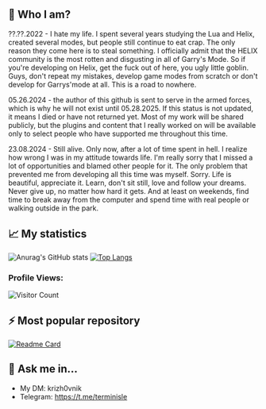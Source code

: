 
<!--
**cyberpsychoz/cyberpsychoz** is a ✨ _special_ ✨ repository because its `README.md` (this file) appears on your GitHub profile.

Here are some ideas to get you started:

- 🔭 I’m currently working on ...
- 🌱 I’m currently learning ...
- 👯 I’m looking to collaborate on ...
- 🤔 I’m looking for help with ...
- 💬 Ask me about ...
- 📫 How to reach me: ...
- 😄 Pronouns: ...
- ⚡ Fun fact: ...
-->
## 🔭 Who I am? 

??.??.2022 - I hate my life. I spent several years studying the Lua and Helix, created several modes, but people still continue to eat crap. 
The only reason they come here is to steal something. I officially admit that the HELIX community is the most rotten and disgusting in all of Garry's Mode.
So if you're developing on Helix, get the fuck out of here, you ugly little goblin. 
Guys, don't repeat my mistakes, develop game modes from scratch or don't develop for Garrys'mode at all. This is a road to nowhere.

05.26.2024 - the author of this github is sent to serve in the armed forces, which is why he will not exist until 05.28.2025. If this status is not updated, it means I died or have not returned yet. Most of my work will be shared publicly, but the plugins and content that I really worked on will be available only to select people who have supported me throughout this time.

23.08.2024 - Still alive. Only now, after a lot of time spent in hell. I realize how wrong I was in my attitude towards life. I'm really sorry that I missed a lot of opportunities and blamed other people for it. The only problem that prevented me from developing all this time was myself. Sorry. Life is beautiful, appreciate it. Learn, don't sit still, love and follow your dreams. Never give up, no matter how hard it gets. And at least on weekends, find time to break away from the computer and spend time with real people or walking outside in the park.

## 📈 My statistics

![Anurag's GitHub stats](https://github-readme-stats.vercel.app/api?username=cyberpsychoz&theme=default&show_icons=true) 
[![Top Langs](https://github-readme-stats.vercel.app/api/top-langs/?username=cyberpsychoz&layout=compact)](https://github.com/anuraghazra/github-readme-stats)

### Profile Views:
![Visitor Count](https://profile-counter.glitch.me/cyberpsychoze/count.svg)

## ⚡ Most popular repository

[![Readme Card](https://github-readme-stats.vercel.app/api/pin/?username=cyberpsychoz&repo=garrysmod_falloutrp_helix)](https://github.com/cyberpsychoz/garrysmod_falloutrp_helix)

## 💬 Ask me in...

- My DM: krizh0vnik
- Telegram: https://t.me/terminisle
